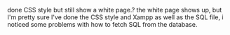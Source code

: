 done CSS style but still show a white page.?
the white page shows up, but I'm pretty sure I've done the CSS style and Xampp as well as the SQL file, i noticed some problems with how to fetch SQL from the database.
